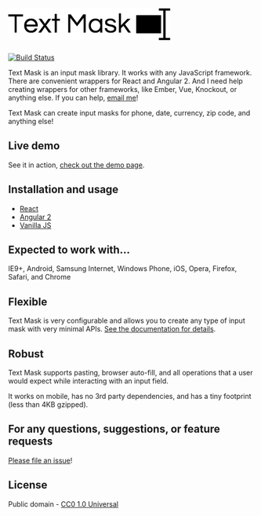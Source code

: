 # [![Text Mask](assets/logo.png)](https://github.com/msafi/text-mask/#readme)

[![Build Status](https://travis-ci.org/msafi/text-mask.svg?branch=master)](https://travis-ci.org/msafi/text-mask)

Text Mask is an input mask library. It works with any JavaScript framework.
There are convenient wrappers for React and Angular 2. And I need help creating wrappers for other frameworks,
like Ember, Vue, Knockout, or anything else. If you can help, [email me](mailto:msafi@msafi.com)!

Text Mask can create input masks for phone, date, currency, zip code, and anything else!

## Live demo

See it in action, [check out the demo page](https://msafi.github.io/text-mask/).

## Installation and usage

* [React](react#readme)
* [Angular 2](angular2#readme)
* [Vanilla JS](vanilla#readme)

## Expected to work with...

IE9+, Android, Samsung Internet, Windows Phone, iOS, Opera, Firefox, Safari, and Chrome

## Flexible

Text Mask is very configurable and allows you to create any type of input mask with very minimal APIs.
[See the documentation for details](https://github.com/msafi/text-mask/blob/master/componentDocumentation.md#readme).

## Robust

Text Mask supports pasting, browser auto-fill, and all operations that a user would expect while interacting with
an input field.

It works on mobile, has no 3rd party dependencies, and has a tiny footprint (less than 4KB gzipped).

## For any questions, suggestions, or feature requests

[Please file an issue](https://github.com/msafi/text-mask/issues)!

## License

Public domain - [CC0 1.0 Universal](https://creativecommons.org/publicdomain/zero/1.0/)
